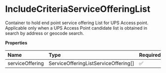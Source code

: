 # IncludeCriteriaServiceOfferingList

Container to hold end point service offering List for UPS Access point. Applicable only when a UPS Access Point candidate list is obtained in search by address or geocode search.

**Properties**

| Name            | Type                                 | Required | Description |
| :-------------- | :----------------------------------- | :------- | :---------- |
| serviceOffering | ServiceOfferingListServiceOffering[] | ✅       |             |

<!-- This file was generated by liblab | https://liblab.com/ -->
